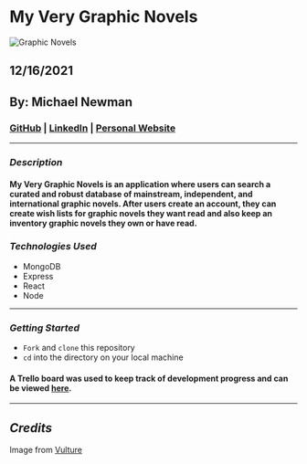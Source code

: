 # My Very Graphic Novels

![Graphic Novels](https://pyxis.nymag.com/v1/imgs/a2a/2f4/32b64b1fa48f6c60066c751f07d640dca8-21-will-eisner-lede.rsquare.w350.jpg)

## 12/16/2021

## By: Michael Newman

### [GitHub](https://github.com/therealmikenew) | [LinkedIn](https://www.linkedin.com/in/therealmichaelnewman/) | [Personal Website](https://www.therealmichaelnewman.com/)

---

### **_Description_**

#### My Very Graphic Novels is an application where users can search a curated and robust database of mainstream, independent, and international graphic novels. After users create an account, they can create wish lists for graphic novels they want read and also keep an inventory graphic novels they own or have read.



### **_Technologies Used_**

 - MongoDB
 - Express
 - React
 - Node

---

### **_Getting Started_**

- `Fork` and `clone` this repository
- `cd` into the directory on your local machine

#### A Trello board was used to keep track of development progress and can be viewed [here](https://trello.com/b/XbMC6STN/my-very-graphic-novels).

---

## **_Credits_**

Image from [Vulture](https://www.vulture.com/2015/10/will-eisner-graphic-novels-paul-levitz.html)
